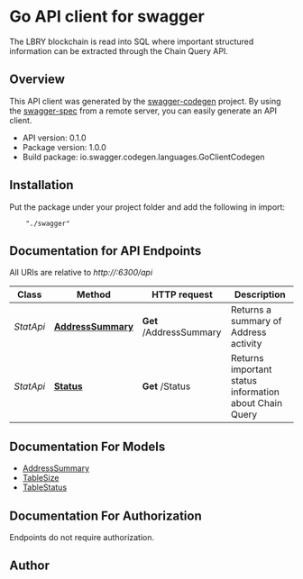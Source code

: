 # Go API client for swagger

The LBRY blockchain is read into SQL where important structured information can be extracted through the Chain Query API.

## Overview
This API client was generated by the [swagger-codegen](https://github.com/swagger-api/swagger-codegen) project.  By using the [swagger-spec](https://github.com/swagger-api/swagger-spec) from a remote server, you can easily generate an API client.

- API version: 0.1.0
- Package version: 1.0.0
- Build package: io.swagger.codegen.languages.GoClientCodegen

## Installation
Put the package under your project folder and add the following in import:
```
    "./swagger"
```

## Documentation for API Endpoints

All URIs are relative to *http://:6300/api*

Class | Method | HTTP request | Description
------------ | ------------- | ------------- | -------------
*StatApi* | [**AddressSummary**](docs/StatApi.md#addresssummary) | **Get** /AddressSummary | Returns a summary of Address activity
*StatApi* | [**Status**](docs/StatApi.md#status) | **Get** /Status | Returns important status information about Chain Query


## Documentation For Models

 - [AddressSummary](docs/AddressSummary.md)
 - [TableSize](docs/TableSize.md)
 - [TableStatus](docs/TableStatus.md)


## Documentation For Authorization
 Endpoints do not require authorization.


## Author



